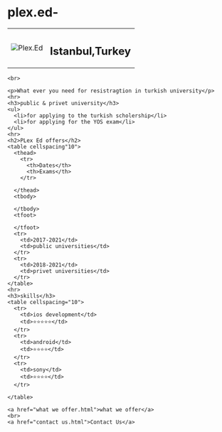 # plex.ed-
<!DOCTYPE html>
<html lang="en" dir="ltr">
  <head>
    <meta charset="utf-8">
    <title>Plex.Ed</title>
  </head>
  <body>
    <table cellspacing="20">
      <tr>
        <td><img src="Plex Ed.png" alt="Plex.Ed"></td>
        <td>  <h2> Istanbul,Turkey</h2></td>
      </tr>
    </table>

    <br>

    <p>What ever you need for resistragtion in turkish university</p>
    <hr>
    <h3>public & privet university</h3>
    <ul>
      <li>for applying to the turkish scholership</li>
      <li>for applying for the YOS exam</li>
    </ul>
    <hr>
    <h2>PLex Ed offers</h2>
    <table cellspacing"10">
      <thead>
        <tr>
          <th>Dates</th>
          <th>Exams</th>
        </tr>

      </thead>
      <tbody>

      </tbody>
      <tfoot>

      </tfoot>
      <tr>
        <td>2017-2021</td>
        <td>public universities</td>
      </tr>
      <tr>
        <td>2018-2021</td>
        <td>privet universities</td>
      </tr>
    </table>
    <hr>
    <h3>skills</h3>
    <table cellspacing="10">
      <tr>
        <td>ios development</td>
        <td>⭐⭐⭐⭐⭐</td>
      </tr>
      <tr>
        <td>android</td>
        <td>⭐⭐⭐⭐</td>
      </tr>
      <tr>
        <td>sony</td>
        <td>⭐⭐⭐⭐</td>
      </tr>

    </table>

    <a href="what we offer.html">what we offer</a>
    <br>
    <a href="contact us.html">Contact Us</a>
  </body>
</html>
